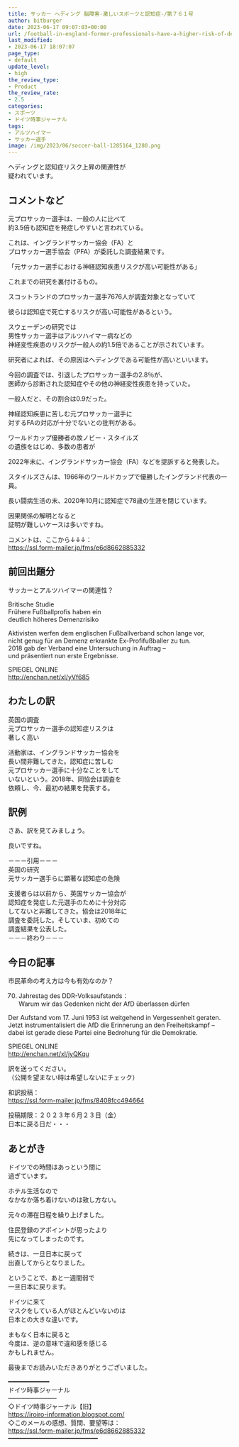 ```yaml
---
title: サッカー ヘディング 脳障害-激しいスポーツと認知症-/第７６１号
author: bitburger
date: 2023-06-17 09:07:03+00:00
url: /football-in-england-former-professionals-have-a-higher-risk-of-dementia/
last_modified:
- 2023-06-17 18:07:07
page_type:
- default
update_level:
- high
the_review_type:
- Product
the_review_rate:
- 2.5
categories:
- スポーツ
- ドイツ時事ジャーナル
tags:
- アルツハイマー
- サッカー選手
image: /img/2023/06/soccer-ball-1285164_1280.png
---
```

ヘディングと認知症リスク上昇の関連性が  
疑われています。

## コメントなど
元プロサッカー選手は、一般の人に比べて  
<span class="fz-22px"><span class="marker-under"><span class="bold-red">約3.5倍</span></span></span>も認知症を発症しやすいと言われている。

これは、イングランドサッカー協会（FA）と  
プロサッカー選手協会（PFA）が委託した調査結果です。

<span class="fz-22px"><span class="bold-red">「元サッカー選手における神経認知疾患リスクが高い可能性がある」</span></span>

これまでの研究を裏付けるもの。

スコットランドのプロサッカー選手7676人が調査対象となっていて

彼らは認知症で死亡するリスクが高い可能性があるという。

スウェーデンの研究では  
男性サッカー選手はアルツハイマー病などの  
神経変性疾患のリスクが<span class="fz-22px"><span class="bold-red">一般人の約1.5倍</span></span>であることが示されています。

研究者によれば、その原因はヘディングである可能性が高いといいます。

今回の調査では、引退した<span class="fz-22px"><span class="bold-red">プロサッカー選手の2.8％</span></span>が、  
医師から診断された認知症やその他の神経変性疾患を持っていた。

<span class="fz-22px"><span class="bold-red">一般人だと、その割合は0.9</span></span>だった。

神経認知疾患に苦しむ元プロサッカー選手に  
対するFAの対応が十分でないとの批判がある。

ワールドカップ優勝者の故ノビー・スタイルズ  
の遺族をはじめ、多数の患者が

2022年末に、イングランドサッカー協会（FA）などを提訴すると発表した。

スタイルズさんは、1966年のワールドカップで優勝したイングランド代表の一員。

長い闘病生活の末、2020年10月に認知症で78歳の生涯を閉じています。

因果関係の解明となると  
証明が難しいケースは多いですね。

コメントは、ここから↓↓↓：  
<https://ssl.form-mailer.jp/fms/e6d8662885332>

## 前回出題分
サッカーとアルツハイマーの関連性？

Britische Studie  
Frühere Fußballprofis haben ein  
deutlich höheres Demenzrisiko

Aktivisten werfen dem englischen Fußballverband schon lange vor,  
nicht genug für an Demenz erkrankte Ex-Profifußballer zu tun.  
2018 gab der Verband eine Untersuchung in Auftrag &#8211;  
und präsentiert nun erste Ergebnisse.

SPIEGEL ONLINE  
<http://enchan.net/xl/yVf685>

## わたしの訳
英国の調査  
元プロサッカー選手の認知症リスクは  
著しく高い

活動家は、イングランドサッカー協会を  
長い間非難してきた。認知症に苦しむ  
元プロサッカー選手に十分なことをして  
いないという。2018年、同協会は調査を  
依頼し、今、最初の結果を発表する。

## 訳例
さあ、訳を見てみましょう。

良いですね。

－－－引用－－－  
英国の研究  
元サッカー選手らに顕著な認知症の危険

支援者らは以前から、英国サッカー協会が  
認知症を発症した元選手のために十分対応  
してないと非難してきた。協会は2018年に  
調査を委託した。そしていま、初めての  
調査結果を公表した。  
－－－終わり－－－

## 今日の記事
市民革命の考え方は今も有効なのか？

70. Jahrestag des DDR-Volksaufstands：  
Warum wir das Gedenken nicht der AfD überlassen dürfen

Der Aufstand vom 17. Juni 1953 ist weitgehend in Vergessenheit geraten.  
Jetzt instrumentalisiert die AfD die Erinnerung an den Freiheitskampf &#8211;  
dabei ist gerade diese Partei eine Bedrohung für die Demokratie.

SPIEGEL ONLINE  
<http://enchan.net/xl/jyQKqu>

訳を送ってください。  
（公開を望まない時は希望しないにチェック）

和訳投稿：  
<https://ssl.form-mailer.jp/fms/8408fcc494664>

投稿期限：２０２３年６月２３日（金）  
日本に戻る日だ・・・

## あとがき
ドイツでの時間はあっという間に  
過ぎています。

ホテル生活なので  
なかなか落ち着けないのは致し方ない。

元々の滞在日程を繰り上げました。

住民登録のアポイントが思ったより  
先になってしまったのです。

続きは、一旦日本に戻って  
出直してからとなりました。

ということで、あと一週間弱で  
一旦日本に戻ります。

ドイツに来て  
マスクをしている人がほとんどいないのは  
日本との大きな違いです。

まもなく日本に戻ると  
今度は、逆の意味で違和感を感じる  
かもしれません。

最後までお読みいただきありがとうございました。

━━━━━━━━━━━  
ドイツ時事ジャーナル  
───────────  
◇ドイツ時事ジャーナル【旧】  
<https://iroiro-information.blogspot.com/>  
◇このメールの感想、質問、要望等は：  
<https://ssl.form-mailer.jp/fms/e6d8662885332>  
━━━━━━━━━━━━━━━━━━━━━━━━